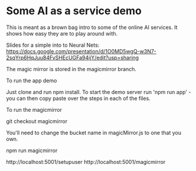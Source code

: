 # Some AI as a service demo

This is meant as a brown bag intro to some of the online AI services. It shows how easy they are to play around with.

Slides for a simple into to Neural Nets: https://docs.google.com/presentation/d/1O0MD5wgQ-w3N7-2sqYrp6HqJuu84FvSHEcUGFa94ijY/edit?usp=sharing

The magic mirror is stored in the magicmirror branch. 

To run the app demo

Just clone and run npm install. To start the demo server run 'npm run app' - you can then copy paste over the steps in each of the files.

To run the magicmirror

git checkout magicmirror

You'll need to change the bucket name in magicMirror.js to one that you own.

npm run magicmirror

http://localhost:5001/setupuser
http://localhost:5001/magicmirror
